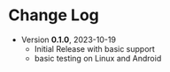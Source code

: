 # Change Log

* Version **0.1.0**, 2023-10-19
  * Initial Release with basic support
  * basic testing on Linux and Android
